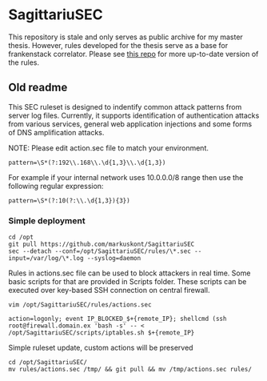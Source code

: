 # SagittariuSEC

This repository is stale and only serves as public archive for my master thesis. However, rules developed for the thesis serve as a base for frankenstack correlator. Please see [this repo](https://github.com/ccdcoe/frankenSEC) for more up-to-date version of the rules.

## Old readme

This SEC ruleset is designed to indentify common attack patterns from server log files. Currently, it supports identification of authentication attacks from various services, general web application injections and some forms of DNS amplification attacks.

NOTE: Please edit action.sec file to match your environment.

```
pattern=\S*(?:192\\.168\\.\d{1,3}\\.\d{1,3})
```
For example if your internal network uses 10.0.0.0/8 range then use the following regular expression:
```
pattern=\S*(?:10(?:\\.\d{1,3}){3})
```

### Simple deployment

```
cd /opt
git pull https://github.com/markuskont/SagittariuSEC
sec --detach --conf=/opt/SagittariuSEC/rules/\*.sec --input=/var/log/\*.log --syslog=daemon
```

Rules in actions.sec file can be used to block attackers in real time. Some basic scripts for that are provided in Scripts folder. These scripts can be executed over key-based SSH connection on central firewall.

```
vim /opt/SagittariuSEC/rules/actions.sec
```
```
action=logonly; event IP_BLOCKED_$+{remote_IP}; shellcmd (ssh root@firewall.domain.ex 'bash -s' -- <  /opt/SagittariuSEC/scripts/iptables.sh $+{remote_IP}
```

Simple ruleset update, custom actions will be preserved

```
cd /opt/SagittariuSEC/
mv rules/actions.sec /tmp/ && git pull && mv /tmp/actions.sec rules/
```

